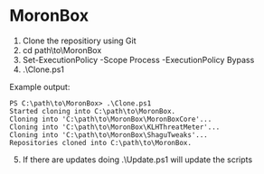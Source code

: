 # MoronBox

1) Clone the repositiory using Git
2) cd path\to\MoronBox
3) Set-ExecutionPolicy -Scope Process -ExecutionPolicy Bypass
4) .\Clone.ps1

Example output:
```
PS C:\path\to\MoronBox> .\Clone.ps1
Started cloning into C:\path\to\MoronBox.
Cloning into 'C:\path\to\MoronBox\MoronBoxCore'...
Cloning into 'C:\path\to\MoronBox\KLHThreatMeter'...
Cloning into 'C:\path\to\MoronBox\ShaguTweaks'...
Repositories cloned into C:\path\to\MoronBox.
```
5) If there are updates doing .\Update.ps1 will update the scripts
